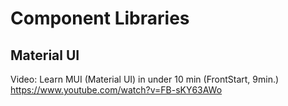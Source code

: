 # Component Libraries


## Material UI

Video: Learn MUI (Material UI) in under 10 min (FrontStart, 9min.)
https://www.youtube.com/watch?v=FB-sKY63AWo


